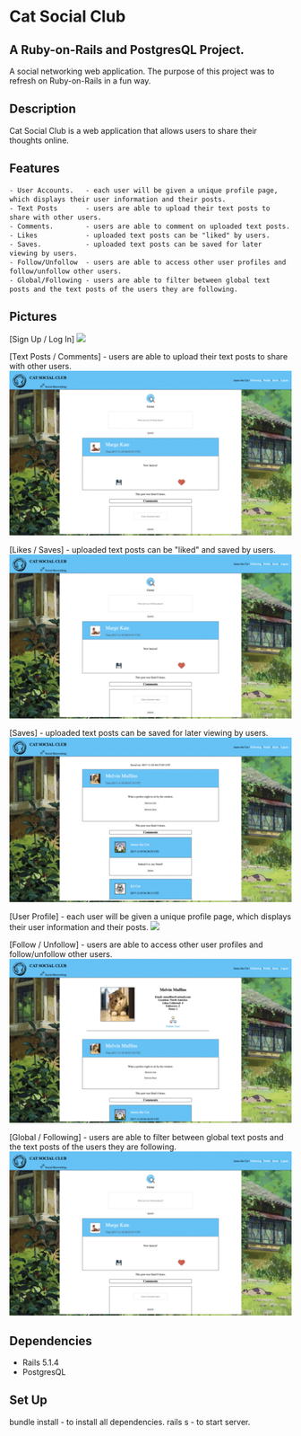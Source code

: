 # Cat Social Club

## A Ruby-on-Rails and PostgresQL Project. 

A social networking web application. 
The purpose of this project was to refresh on Ruby-on-Rails in a fun way. 

## Description

Cat Social Club is a web application that allows users to share their thoughts online.

## Features
	- User Accounts.   - each user will be given a unique profile page, which displays their user information and their posts. 
	- Text Posts       - users are able to upload their text posts to share with other users.
	- Comments.        - users are able to comment on uploaded text posts. 
	- Likes            - uploaded text posts can be "liked" by users.
	- Saves.           - uploaded text posts can be saved for later viewing by users. 
	- Follow/Unfollow  - users are able to access other user profiles and follow/unfollow other users.
	- Global/Following - users are able to filter between global text posts and the text posts of the users they are following. 

## Pictures

[Sign Up / Log In]
<img src="/public/signup.png">

[Text Posts / Comments] - users are able to upload their text posts to share with other users.
<img src="/public/w.gif">

[Likes / Saves] - uploaded text posts can be "liked" and saved by users.
<img src="/public/ls.gif">

[Saves] - uploaded text posts can be saved for later viewing by users.
<img src="/public/s.gif">

[User Profile] - each user will be given a unique profile page, which displays their user information and their posts.
<img src="/public/user.png">

[Follow / Unfollow] - users are able to access other user profiles and follow/unfollow other users.
<img src="/public/fu.gif">

[Global / Following] - users are able to filter between global text posts and the text posts of the users they are following.
<img src="/public/gf.gif">


## Dependencies
 - Rails 5.1.4
 - PostgresQL

## Set Up

bundle install - to install all dependencies.
rails s - to start server.
